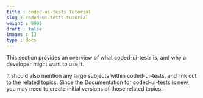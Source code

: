 ```yaml
---
title : coded-ui-tests Tutorial
slug : coded-ui-tests-tutorial
weight : 9995
draft : false
images : []
type : docs
---
```


This section provides an overview of what coded-ui-tests is, and why a developer might want to use it.

It should also mention any large subjects within coded-ui-tests, and link out to the related topics.  Since the Documentation for coded-ui-tests is new, you may need to create initial versions of those related topics.

